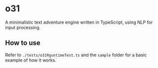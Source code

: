 # o31

A minimalistic text adventure engine written in TypeScript, using NLP for input processing.

## How to use
Refer to `./tests/o31RguntimeTest.ts` and the `sample` folder for a basic example of how it works.